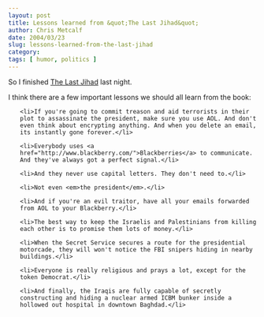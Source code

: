 ```yaml
---
layout: post
title: Lessons learned from &quot;The Last Jihad&quot;
author: Chris Metcalf
date: 2004/03/23
slug: lessons-learned-from-the-last-jihad
category: 
tags: [ humor, politics ]
---
```


So I finished <a href="/blog/archives/2004/03/20/whoa-books-are-cool/">The Last Jihad</a> last night.

I think there are a few important lessons we should all learn from the book:

<ul>

	<li>If you're going to commit treason and aid terrorists in their plot to assassinate the president, make sure you use AOL. And don't even think about encrypting anything. And when you delete an email, its instantly gone forever.</li>

	<li>Everybody uses <a href="http://www.blackberry.com/">Blackberries</a> to communicate. And they've always got a perfect signal.</li>

	<li>And they never use capital letters. They don't need to.</li>

	<li>Not even <em>the president</em>.</li>

	<li>And if you're an evil traitor, have all your emails forwarded from AOL to your Blackberry.</li>

	<li>The best way to keep the Israelis and Palestinians from killing each other is to promise them lots of money.</li>

	<li>When the Secret Service secures a route for the presidential motorcade, they will won't notice the FBI snipers hiding in nearby buildings.</li>

	<li>Everyone is really religious and prays a lot, except for the token Democrat.</li>

	<li>And finally, the Iraqis are fully capable of secretly constructing and hiding a nuclear armed ICBM bunker inside a hollowed out hospital in downtown Baghdad.</li>

</ul>

